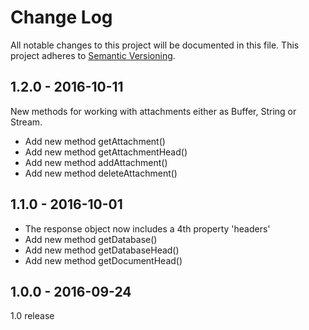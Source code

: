 # Change Log
All notable changes to this project will be documented in this file.
This project adheres to [Semantic Versioning](http://semver.org/).

## 1.2.0 - 2016-10-11
New methods for working with attachments either as Buffer, String 
or Stream.
- Add new method getAttachment()
- Add new method getAttachmentHead()
- Add new method addAttachment()
- Add new method deleteAttachment()

## 1.1.0 - 2016-10-01
- The response object now includes a 4th property 'headers'
- Add new method getDatabase()
- Add new method getDatabaseHead()
- Add new method getDocumentHead()

## 1.0.0 - 2016-09-24
1.0 release

